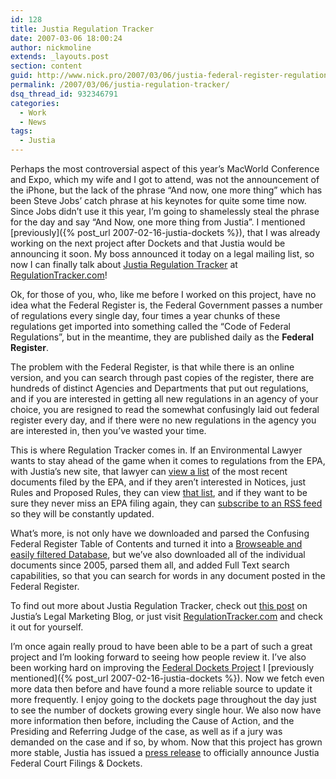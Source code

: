 ```yaml
---
id: 128
title: Justia Regulation Tracker
date: 2007-03-06 18:00:24
author: nickmoline
extends: _layouts.post
section: content
guid: http://www.nick.pro/2007/03/06/justia-federal-register-regulations/
permalink: /2007/03/06/justia-regulation-tracker/
dsq_thread_id: 932346791
categories:
  - Work
  - News
tags:
  - Justia
---
```

Perhaps the most controversial aspect of this year&#8217;s MacWorld Conference and Expo, which my wife and I got to attend, was not the announcement of the iPhone, but the lack of the phrase &#8220;And now, one more thing&#8221; which has been Steve Jobs&#8217; catch phrase at his keynotes for quite some time now. Since Jobs didn&#8217;t use it this year, I&#8217;m going to shamelessly steal the phrase for the day and say &#8220;And Now, one more thing from Justia&#8221;. I mentioned [previously]({% post_url 2007-02-16-justia-dockets %}), that I was already working on the next project after Dockets and that Justia would be announcing it soon. My boss announced it today on a legal mailing list, so now I can finally talk about [Justia Regulation Tracker](https://regulations.justia.com/) at [RegulationTracker.com](http://www.regulationtracker.com/)!

<!--more-->

Ok, for those of you, who, like me before I worked on this project, have no idea what the Federal Register is, the Federal Government passes a number of regulations every single day, four times a year chunks of these regulations get imported into something called the &#8220;Code of Federal Regulations&#8221;, but in the meantime, they are published daily as the **Federal Register**.

The problem with the Federal Register, is that while there is an online version, and you can search through past copies of the register, there are hundreds of distinct Agencies and Departments that put out regulations, and if you are interested in getting all new regulations in an agency of your choice, you are resigned to read the somewhat confusingly laid out federal register every day, and if there were no new regulations in the agency you are interested in, then you&#8217;ve wasted your time.

This is where Regulation Tracker comes in. If an Environmental Lawyer wants to stay ahead of the game when it comes to regulations from the EPA, with Justia&#8217;s new site, that lawyer can [view a list](https://regulations.justia.com/regulations/fedreg/agencies/environmental-protection-agency/) of the most recent documents filed by the EPA, and if they aren&#8217;t interested in Notices, just Rules and Proposed Rules, they can view [that list](https://regulations.justia.com/regulations/fedreg?rule=yes&proposed_rule=yes&prev=500-300-900-600-200-100), and if they want to be sure they never miss an EPA filing again, they can [subscribe to an RSS feed](https://regulations.justia.com/regulations/fedreg/agencies/environmental-protection-agency?limit=200&mode=atom) so they will be constantly updated.

What&#8217;s more, is not only have we downloaded and parsed the Confusing Federal Register Table of Contents and turned it into a [Browseable and easily filtered Database](https://regulations.justia.com/regulations/fedreg/2007/03/06), but we&#8217;ve also downloaded all of the individual documents since 2005, parsed them all, and added Full Text search capabilities, so that you can search for words in any document posted in the Federal Register.

To find out more about Justia Regulation Tracker, check out [this post](https://lawblog.justia.com/2007/03/09/justia-regulation-tracker-beta-tracking-federal-regulations-rules-proposed-rules-and-notices/) on Justia&#8217;s Legal Marketing Blog, or just visit [RegulationTracker.com](https://regulations.justia.com/) and check it out for yourself.

I&#8217;m once again really proud to have been able to be a part of such a great project and I&#8217;m looking forward to seeing how people review it. I&#8217;ve also been working hard on improving the [Federal Dockets Project](http://dockets.justia.com/) I [previously mentioned]({% post_url 2007-02-16-justia-dockets %}). Now we fetch even more data then before and have found a more reliable source to update it more frequently. I enjoy going to the dockets page throughout the day just to see the number of dockets growing every single hour. We also now have more information then before, including the Cause of Action, and the Presiding and Referring Judge of the case, as well as if a jury was demanded on the case and if so, by whom. Now that this project has grown more stable, Justia has issued a [press release](https://www.businesswire.com/news/home/20070306006003/en/Justia-Launches-Free-Federal-District-Court-Filings) to officially announce Justia Federal Court Filings & Dockets.
